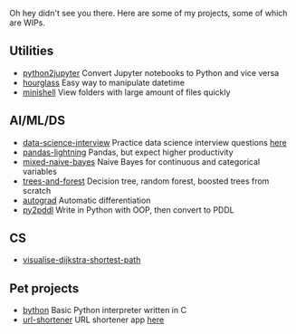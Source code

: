 Oh hey didn't see you there. Here are some of my projects, some of which are WIPs.

## Utilities
* [python2jupyter](https://github.com/remykarem/python2jupyter) Convert Jupyter notebooks to Python and vice versa
* [hourglass](https://github.com/remykarem/hourglass) Easy way to manipulate datetime
* [minishell](https://github.com/remykarem/minishell) View folders with large amount of files quickly

## AI/ML/DS
* [data-science-interview](https://github.com/remykarem/data-science-flashcards) Practice data science interview questions [here](http://salty-shelf-54742.herokuapp.com)
* [pandas-lightning](https://github.com/remykarem/pandas-lightning) Pandas, but expect higher productivity
* [mixed-naive-bayes](https://github.com/remykarem/mixed-naive-bayes) Naive Bayes for continuous and categorical variables
* [trees-and-forest](https://github.com/remykarem/trees-and-forests) Decision tree, random forest, boosted trees from scratch
* [autograd](https://github.com/remykarem/autograd) Automatic differentiation
* [py2pddl](https://github.com/remykarem/py2pddl) Write in Python with OOP, then convert to PDDL

## CS
* [visualise-dijkstra-shortest-path](https://github.com/remykarem/visualise-dijkstra-shortest-path) 

## Pet projects
* [bython](https://github.com/remykarem/bython) Basic Python interpreter written in C
* [url-shortener](https://github.com/remykarem/url-shortener) URL shortener app [here](http://whispering-hamlet-28439.herokuapp.com)
